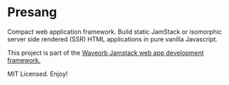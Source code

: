 # Presang
Compact web application framework. Build static JamStack or isomorphic server side rendered (SSR) HTML applications in pure vanilla Javascript.

This project is part of the [Waveorb Jamstack web app development framework.](https://waveorb.com)

MIT Licensed. Enjoy!
